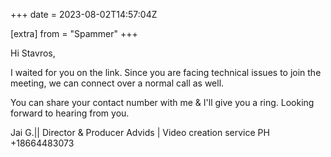 +++
date = 2023-08-02T14:57:04Z

[extra]
from = "Spammer"
+++

Hi Stavros,

I waited for you on the link.
Since you are facing technical issues to join the meeting, we can connect
over a normal call as well.

You can share your contact number with me & I'll give you a ring.
Looking forward to hearing from you.


Jai G.|| Director & Producer
Advids | Video creation service
PH +18664483073

>
